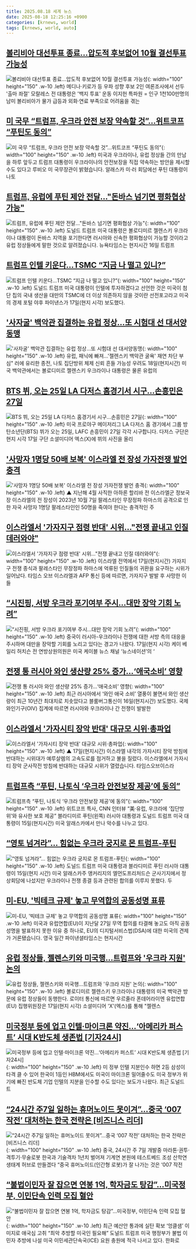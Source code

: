 ```yaml
---
title: 2025.08.18 세계 뉴스
date: 2025-08-18 12:25:16 +0900
categories: [krnews, world]
tags: [krnews, world, auto]
---
```

## [볼리비아 대선투표 종료…압도적 후보없어 10월 결선투표 가능성](https://n.news.naver.com/mnews/article/001/0015570288)

![볼리비아 대선투표 종료…압도적 후보없어 10월 결선투표 가능성](https://mimgnews.pstatic.net/image/origin/001/2025/08/18/15570288.jpg?type=nf220_150){: width="100" height="150" .w-10 .left}
메디나·키로가 등 우파 성향 후보 2인 여론조사에서 선두 '출마 좌절' 모랄레스 전 대통령은 '백지 투표' 운동 이지헌 특파원 = 인구 1천100만명의 남미 볼리비아가 물가 급등과 외화·연료 부족으로 어려움을 겪는

## [미 국무 “트럼프, 우크라 안전 보장 약속할 것”…위트코프 “푸틴도 동의”](https://n.news.naver.com/mnews/article/056/0012010432)

![미 국무 “트럼프, 우크라 안전 보장 약속할 것”…위트코프 “푸틴도 동의”](https://mimgnews.pstatic.net/image/origin/056/2025/08/18/12010432.jpg?type=nf220_150){: width="100" height="150" .w-10 .left}
미국과 우크라이나, 유럽 정상들 간의 만남을 하루 앞두고 트럼프 대통령이 우크라이나의 안전보장을 직접 약속하는 방안을 제시할 수도 있다고 루비오 미 국무장관이 밝혔습니다. 알래스카 미·러 회담에선 푸틴 대통령이 나토

## [트럼프, 유럽에 푸틴 제안 전달…"돈바스 넘기면 평화협상 가능"](https://n.news.naver.com/mnews/article/422/0000771379)

![트럼프, 유럽에 푸틴 제안 전달…"돈바스 넘기면 평화협상 가능"](https://mimgnews.pstatic.net/image/origin/422/2025/08/17/771379.jpg?type=nf220_150){: width="100" height="150" .w-10 .left}
도널드 트럼프 미국 대통령은 볼로디미르 젤렌스키 우크라이나 대통령이 돈바스 지역을 포기한다면 러시아와 신속한 평화협상이 가능할 것이라고 유럽 정상들에게 말한 것으로 알려졌습니다. 뉴욕타임스는 현지시간 16일 트럼프

## [트럼프 인텔 키운다…TSMC “지금 나 떨고 있니?”](https://n.news.naver.com/mnews/article/421/0008432336)

![트럼프 인텔 키운다…TSMC “지금 나 떨고 있니?”](https://mimgnews.pstatic.net/image/origin/421/2025/08/18/8432336.jpg?type=nf220_150){: width="100" height="150" .w-10 .left}
도널드 트럼프 미국 대통령이 인텔에 투자하겠다고 선언한 것은 미국이 첨단 칩의 국내 생산을 대만의 TSMC에 더 이상 의존하지 않을 것이란 선전포고라고 미국의 경제 포털 야후 파이낸스가 17일(현지 시각) 보도했다.

## ['사자굴' 백악관 집결하는 유럽 정상…또 시험대 선 대서양동맹](https://n.news.naver.com/mnews/article/001/0015571120)

!['사자굴' 백악관 집결하는 유럽 정상…또 시험대 선 대서양동맹](https://mimgnews.pstatic.net/image/origin/001/2025/08/18/15571120.jpg?type=nf220_150){: width="100" height="150" .w-10 .left}
유럽, 패닉에 빠져…'젤렌스키 백악관 굴욕' 재연 차단 부심" 러에 유리한 종전, 나토 집단방위 체제 신뢰 흔들 가능성 우려도 18일(현지시간) 미국 백악관에서는 볼로디미르 젤렌스키 우크라이나 대통령은 물론 유럽의

## [BTS 뷔, 오는 25일 LA 다저스 홈경기서 시구…손흥민은 27일](https://n.news.naver.com/mnews/article/056/0012010612)

![BTS 뷔, 오는 25일 LA 다저스 홈경기서 시구…손흥민은 27일](https://mimgnews.pstatic.net/image/origin/056/2025/08/18/12010612.jpg?type=nf220_150){: width="100" height="150" .w-10 .left}
미국 프로야구 메이저리그 LA 다저스 홈 경기에서 그룹 방탄소년단(BTS) 뷔가 오는 25일, LAFC 손흥민이 27일 각각 시구합니다. 다저스 구단은 현지 시각 17일 구단 소셜미디어 엑스(X)에 뷔의 사진을 올리

## ['사망자 1명당 50배 보복' 이스라엘 전 장성 가자전쟁 발언 충격](https://n.news.naver.com/mnews/article/055/0001284628)

!['사망자 1명당 50배 보복' 이스라엘 전 장성 가자전쟁 발언 충격](https://mimgnews.pstatic.net/image/origin/055/2025/08/18/1284628.jpg?type=nf220_150){: width="100" height="150" .w-10 .left}
▲ 지난해 4월 사직한 아하론 할리바 전 이스라엘군 정보국장 이스라엘의 전 장성이 2023년 10월 7일 팔레스타인 무장정파 하마스의 공격으로 인한 자국 사망자 1명당 팔레스타인인 50명을 죽여야 한다는 충격적인 주

## [이스라엘서 '가자지구 점령 반대' 시위…"전쟁 끝내고 인질 데러와야"](https://n.news.naver.com/mnews/article/421/0008432093)

![이스라엘서 '가자지구 점령 반대' 시위…"전쟁 끝내고 인질 데러와야"](https://mimgnews.pstatic.net/image/origin/421/2025/08/17/8432093.jpg?type=nf220_150){: width="100" height="150" .w-10 .left}
이스라엘 전역에서 17일(현지시간) 가자지구 전쟁 종식과 팔레스타인 무장정파 하마스에 억류된 인질들의 귀환을 요구하는 시위가 일어났다. 타임스 오브 이스라엘과 AFP 통신 등에 따르면, 가자지구 발발 후 사망한 이들

## [“시진핑, 서방 우크라 포기여부 주시…대만 장악 기회 노려”](https://n.news.naver.com/mnews/article/366/0001100935)

![“시진핑, 서방 우크라 포기여부 주시…대만 장악 기회 노려”](https://mimgnews.pstatic.net/image/origin/366/2025/08/18/1100935.jpg?type=nf220_150){: width="100" height="150" .w-10 .left}
중국이 러시아-우크라이나 전쟁에 대한 서방 측의 대응을 주시하며 대만을 장악할 기회를 노리고 있다는 경고가 나왔다. 17일(현지 시각) 케이 베일리 허치슨 전 연방상원의원은 미국 케이블 뉴스 채널 ‘뉴스네이션’의 ‘

## [전쟁 통 러시아 와인 생산량 25% 증가…‘애국소비’ 영향](https://n.news.naver.com/mnews/article/029/0002975699)

![전쟁 통 러시아 와인 생산량 25% 증가…‘애국소비’ 영향](https://mimgnews.pstatic.net/image/origin/029/2025/08/17/2975699.jpg?type=nf220_150){: width="100" height="150" .w-10 .left}
최근 러시아에서 ‘와인 애국 소비’ 열풍이 불면서 와인 생산량이 최근 10년간 최대치로 치솟았다고 블룸버그통신이 16일(현지시간) 보도했다. 국제와인기구(OIV) 집계에 따르면 러시아와 우크라이나 간 전쟁이 발발한

## [이스라엘서 '가자시티 장악 반대' 대규모 시위·총파업](https://n.news.naver.com/mnews/article/055/0001284517)

![이스라엘서 '가자시티 장악 반대' 대규모 시위·총파업](https://mimgnews.pstatic.net/image/origin/055/2025/08/18/1284517.jpg?type=nf220_150){: width="100" height="150" .w-10 .left}
▲ 17일(현지시간) 이스라엘 내각의 가자시티 장악 방침에 반대하는 시위대가 예루살렘의 고속도로를 점거하고 불을 질렀다. 이스라엘에서 가자시티 장악 군사작전 방침에 반대하는 대규모 시위가 열렸습니다. 타임스오브이스라

## [트럼프측 “푸틴, 나토식 ‘우크라 안전보장 제공’에 동의”](https://n.news.naver.com/mnews/article/016/0002515294)

![트럼프측 “푸틴, 나토식 ‘우크라 안전보장 제공’에 동의”](https://mimgnews.pstatic.net/image/origin/016/2025/08/18/2515294.jpg?type=nf220_150){: width="100" height="150" .w-10 .left}
위트코프 특사, CNN 인터뷰 “美·유럽, 우크라에 ‘집단방위’와 유사한 보호 제공” 블라디미르 푸틴(왼쪽) 러시아 대통령과 도널드 트럼프 미국 대통령이 15일(현지시간) 미국 알래스카에서 만나 악수를 나누고 있다.

## [“영토 넘겨라”… 힘없는 우크라 궁지로 몬 트럼프-푸틴](https://n.news.naver.com/mnews/article/020/0003654726)

![“영토 넘겨라”… 힘없는 우크라 궁지로 몬 트럼프-푸틴](https://mimgnews.pstatic.net/image/origin/020/2025/08/18/3654726.jpg?type=nf220_150){: width="100" height="150" .w-10 .left}
도널드 트럼프 미국 대통령과 블라디미르 푸틴 러시아 대통령이 15일(현지 시간) 미국 알래스카주 앵커리지의 엘먼도프리처드슨 군사기지에서 정상회담에 나섰지만 우크라이나 전쟁 종결 등과 관련된 합의를 이루지 못했다. 두

## [미-EU, '빅테크 규제' 놓고 무역합의 공동성명 표류](https://n.news.naver.com/mnews/article/422/0000771601)

![미-EU, '빅테크 규제' 놓고 무역합의 공동성명 표류](https://mimgnews.pstatic.net/image/origin/422/2025/08/18/771601.jpg?type=nf220_150){: width="100" height="150" .w-10 .left}
미국과 유럽연합(EU)이 지난달 27일 무역 합의를 타결해 놓고도 아직 공동성명을 발표하지 못한 이유 중 하나로, EU의 디지털서비스법(DSA)에 대한 미국의 견제가 거론됐습니다. 영국 일간 파이낸셜타임스는 현지시간

## [유럽 정상들, 젤렌스키와 미국행…트럼프와 '우크라 지원' 논의](https://n.news.naver.com/mnews/article/008/0005236874)

![유럽 정상들, 젤렌스키와 미국행…트럼프와 '우크라 지원' 논의](https://mimgnews.pstatic.net/image/origin/008/2025/08/17/5236874.jpg?type=nf220_150){: width="100" height="150" .w-10 .left}
볼로디미르 젤렌스키 우크라이나 대통령의 미국 백악관 방문에 유럽 정상들이 동행한다. 로이터 통신에 따르면 우르줄라 폰데어라이엔 유럽연합(EU) 집행위원장은 17일(현지 시각) 소셜미디어 'X'(엑스)를 통해 "젤렌스

## [미국정부 등에 업고 인텔·마이크론 약진…‘아메리카 퍼스트’ 시대 K반도체 생존법 [기자24시]](https://n.news.naver.com/mnews/article/009/0005542841)

![미국정부 등에 업고 인텔·마이크론 약진…‘아메리카 퍼스트’ 시대 K반도체 생존법 [기자24시]](https://mimgnews.pstatic.net/image/origin/009/2025/08/18/5542841.jpg?type=nf220_150){: width="100" height="150" .w-10 .left}
미 정부 인텔 지분인수 하면 2등 삼성이 타격 클 수 있어 한국이 1등인 HBM에서도 미국이 마이크론 밀어줄수도 미국 정부가 위기에 빠진 반도체 기업 인텔의 지분을 인수할 수도 있다는 보도가 나왔다. 최근 도널드 트

## [“24시간 주7일 일하는 휴머노이드 못이겨”…중국 ‘007 작전’ 대처하는 한국 전략은 [비즈니스 리더]](https://n.news.naver.com/mnews/article/009/0005542602)

![“24시간 주7일 일하는 휴머노이드 못이겨”…중국 ‘007 작전’ 대처하는 한국 전략은 [비즈니스 리더]](https://mimgnews.pstatic.net/image/origin/009/2025/08/17/5542602.jpg?type=nf220_150){: width="100" height="150" .w-10 .left}
중국, 24시간 주 7일 개발중 마라톤·권투·격투기·무술로봇 한국과 기술격차 1년치 벌어져 기계연 본원에 테스트베드 조성 산학연 생태계 허브로 만들겠다 “중국 휴머노이드(인간형 로봇)가 잘 나가는 것은 ‘007 작전

## [“불법이민자 잘 잡으면 연봉 1억, 학자금도 탕감”…미국정부, 이민단속 인력 모집 혈안](https://n.news.naver.com/mnews/article/009/0005542864)

![“불법이민자 잘 잡으면 연봉 1억, 학자금도 탕감”…미국정부, 이민단속 인력 모집 혈안](https://mimgnews.pstatic.net/image/origin/009/2025/08/18/5542864.jpg?type=nf220_150){: width="100" height="150" .w-10 .left}
최근 예산안 통과에 실탄 확보 ‘엉클샘’ 이미지로 애국심 고취 “최악 추방할 미국인 필요해” 도널드 트럼프 미국 행정부가 불법 이민자 추방에 나설 미국 이민세관단속국(ICE) 요원 충원에 적극 나서고 있다. 한화로


